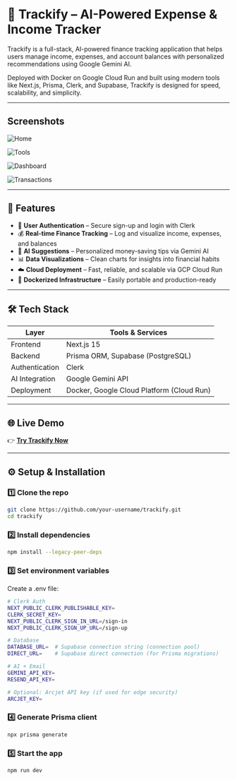 # 💸 Trackify – AI-Powered Expense & Income Tracker

Trackify is a full-stack, AI-powered finance tracking application that helps users manage income, expenses, and account balances with personalized recommendations using Google Gemini AI.

Deployed with Docker on Google Cloud Run and built using modern tools like Next.js, Prisma, Clerk, and Supabase, Trackify is designed for speed, scalability, and simplicity.


---
## Screenshots

![Home](https://github.com/user-attachments/assets/6ac273c3-50b1-470e-bb8a-55b3ac96be70)

![Tools](https://github.com/user-attachments/assets/fee4f900-c680-4e05-9909-a852075afa00)

![Dashboard](https://github.com/user-attachments/assets/580065c7-ecaf-4337-b92f-fe2c4939a189)

![Transactions](https://github.com/user-attachments/assets/c5160697-90e5-4ae1-b38b-78007dc5442a)





---

## 🚀 Features

- 🔐 **User Authentication** – Secure sign-up and login with Clerk
- 💰 **Real-time Finance Tracking** – Log and visualize income, expenses, and balances
- 🤖 **AI Suggestions** – Personalized money-saving tips via Gemini AI
- 📊 **Data Visualizations** – Clean charts for insights into financial habits
- ☁️ **Cloud Deployment** – Fast, reliable, and scalable via GCP Cloud Run
- 🐳 **Dockerized Infrastructure** – Easily portable and production-ready

---

## 🛠️ Tech Stack

| Layer           | Tools & Services                                   |
|-----------------|----------------------------------------------------|
| Frontend        | Next.js 15                                         |
| Backend         | Prisma ORM, Supabase (PostgreSQL)                  |
| Authentication  | Clerk                                              |
| AI Integration  | Google Gemini API                                  |
| Deployment      | Docker, Google Cloud Platform (Cloud Run)          |

---

## 🌐 Live Demo

👉 [**Try Trackify Now**](https://trackify-app-999910686309.asia-south1.run.app)

---

## ⚙️ Setup & Installation

### 1️⃣ Clone the repo
```bash
git clone https://github.com/your-username/trackify.git
cd trackify
```

### 2️⃣ Install dependencies
```bash
npm install --legacy-peer-deps
```

### 3️⃣ Set environment variables
Create a .env file:
```bash
# Clerk Auth
NEXT_PUBLIC_CLERK_PUBLISHABLE_KEY=
CLERK_SECRET_KEY=
NEXT_PUBLIC_CLERK_SIGN_IN_URL=/sign-in
NEXT_PUBLIC_CLERK_SIGN_UP_URL=/sign-up

# Database
DATABASE_URL=  # Supabase connection string (connection pool)
DIRECT_URL=    # Supabase direct connection (for Prisma migrations)

# AI + Email
GEMINI_API_KEY=
RESEND_API_KEY=

# Optional: Arcjet API key (if used for edge security)
ARCJET_KEY=
```


### 4️⃣ Generate Prisma client
```bash
npx prisma generate
```

### 5️⃣ Start the app
```bash
npm run dev
```



